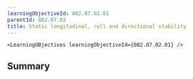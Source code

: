 ```yaml
---
learningObjectiveId: 082.07.02.01
parentId: 082.07.02
title: Static longitudinal, roll and directional stability
---
```


```tsx eval
<LearningOBjectives learningObjectiveId={082.07.02.01} />
```

## Summary
